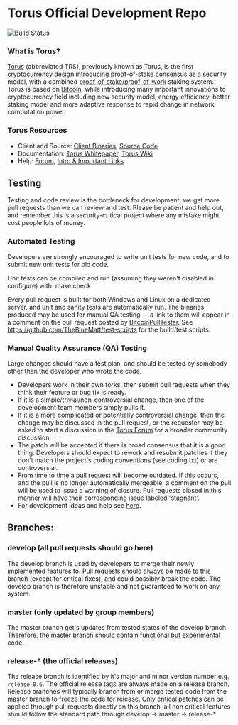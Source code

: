 
Torus Official Development Repo
==================================

[![Build Status](https://travis-ci.org/torus/torus.svg?branch=master)](https://travis-ci.org/torus/torus)

### What is Torus?
[Torus](https://torus.net) (abbreviated TRS), previously known as Torus, is the first [cryptocurrency](https://en.wikipedia.org/wiki/Cryptocurrency) design introducing [proof-of-stake consensus](https://torus.net/resources.html#whitepaper) as a security model, with a combined [proof-of-stake](https://torus.net/resources.html#whitepaper)/[proof-of-work](https://en.wikipedia.org/wiki/Proof-of-work_system) staking system. Torus is based on [Bitcoin](https://bitcoin.org), while introducing many important innovations to cryptocurrency field including new security model, energy efficiency, better staking model and more adaptive response to rapid change in network computation power.

### Torus Resources
* Client and Source:
[Client Binaries](https://torus.net/wallet.html),
[Source Code](https://github.com/toruscoin/torus)
* Documentation: [Torus Whitepaper](https://torus.net/resources.html#whitepaper),
[Torus Wiki](https://github.com/toruscoin/torus/wiki)
* Help: 
[Forum](https://talk.torus.net),
[Intro & Important Links](https://talk.torus.net/t/what-is-torus-intro-important-links/2889)

Testing
-------

Testing and code review is the bottleneck for development; we get more pull
requests than we can review and test. Please be patient and help out, and
remember this is a security-critical project where any mistake might cost people
lots of money.

### Automated Testing

Developers are strongly encouraged to write unit tests for new code, and to submit new unit tests for old code.

Unit tests can be compiled and run (assuming they weren't disabled in configure) with:
  make check

Every pull request is built for both Windows and Linux on a dedicated server,
and unit and sanity tests are automatically run. The binaries produced may be
used for manual QA testing — a link to them will appear in a comment on the
pull request posted by [BitcoinPullTester](https://github.com/BitcoinPullTester). See https://github.com/TheBlueMatt/test-scripts
for the build/test scripts.

### Manual Quality Assurance (QA) Testing

Large changes should have a test plan, and should be tested by somebody other
than the developer who wrote the code.

* Developers work in their own forks, then submit pull requests when they think their feature or bug fix is ready.
* If it is a simple/trivial/non-controversial change, then one of the development team members simply pulls it.
* If it is a more complicated or potentially controversial change, then the change may be discussed in the pull request, or the requester may be asked to start a discussion in the [Torus Forum](https://talk.torus.net) for a broader community discussion.
* The patch will be accepted if there is broad consensus that it is a good thing. Developers should expect to rework and resubmit patches if they don't match the project's coding conventions (see coding.txt) or are controversial.
* From time to time a pull request will become outdated. If this occurs, and the pull is no longer automatically mergeable; a comment on the pull will be used to issue a warning of closure.  Pull requests closed in this manner will have their corresponding issue labeled 'stagnant'.
* For development ideas and help see [here](https://talk.torus.net/c/protocol).

## Branches:

### develop (all pull requests should go here)
The develop branch is used by developers to merge their newly implemented features to.
Pull requests should always be made to this branch (except for critical fixes), and could possibly break the code.
The develop branch is therefore unstable and not guaranteed to work on any system.

### master (only updated by group members)
The master branch get's updates from tested states of the develop branch.
Therefore, the master branch should contain functional but experimental code.

### release-* (the official releases)
The release branch is identified by it's major and minor version number e.g. `release-0.6`.
The official release tags are always made on a release branch.
Release branches will typically branch from or merge tested code from the master branch to freeze the code for release.
Only critical patches can be applied through pull requests directly on this branch, all non critical features should follow the standard path through develop -> master -> release-*
